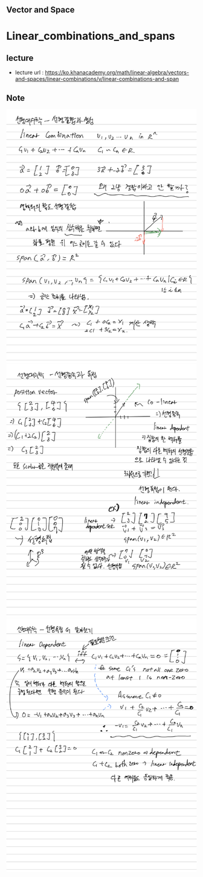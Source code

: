 Vector and Space
----------------

# Linear_combinations_and_spans

## lecture
- lecture url : https://ko.khanacademy.org/math/linear-algebra/vectors-and-spaces/linear-combinations/v/linear-combinations-and-span

## Note

![alt text](Linear_combinations_and_spans_1.jpg)
![alt text](Linear_combinations_and_spans_2.jpg)
![alt text](Linear_combinations_and_spans_3.jpg)